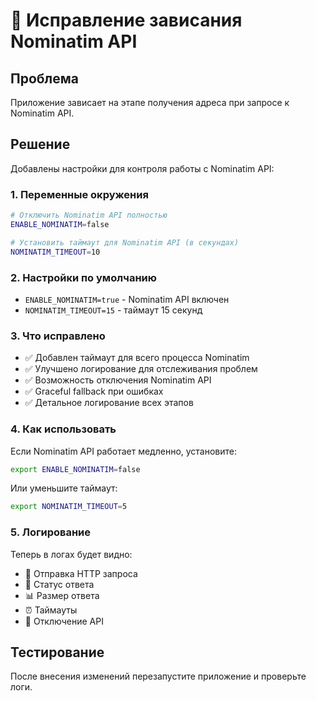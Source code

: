 # 🔧 Исправление зависания Nominatim API

## Проблема
Приложение зависает на этапе получения адреса при запросе к Nominatim API.

## Решение
Добавлены настройки для контроля работы с Nominatim API:

### 1. Переменные окружения
```bash
# Отключить Nominatim API полностью
ENABLE_NOMINATIM=false

# Установить таймаут для Nominatim API (в секундах)
NOMINATIM_TIMEOUT=10
```

### 2. Настройки по умолчанию
- `ENABLE_NOMINATIM=true` - Nominatim API включен
- `NOMINATIM_TIMEOUT=15` - таймаут 15 секунд

### 3. Что исправлено
- ✅ Добавлен таймаут для всего процесса Nominatim
- ✅ Улучшено логирование для отслеживания проблем
- ✅ Возможность отключения Nominatim API
- ✅ Graceful fallback при ошибках
- ✅ Детальное логирование всех этапов

### 4. Как использовать
Если Nominatim API работает медленно, установите:
```bash
export ENABLE_NOMINATIM=false
```

Или уменьшите таймаут:
```bash
export NOMINATIM_TIMEOUT=5
```

### 5. Логирование
Теперь в логах будет видно:
- 🔄 Отправка HTTP запроса
- 📡 Статус ответа
- 📊 Размер ответа
- ⏰ Таймауты
- 🚫 Отключение API

## Тестирование
После внесения изменений перезапустите приложение и проверьте логи.
